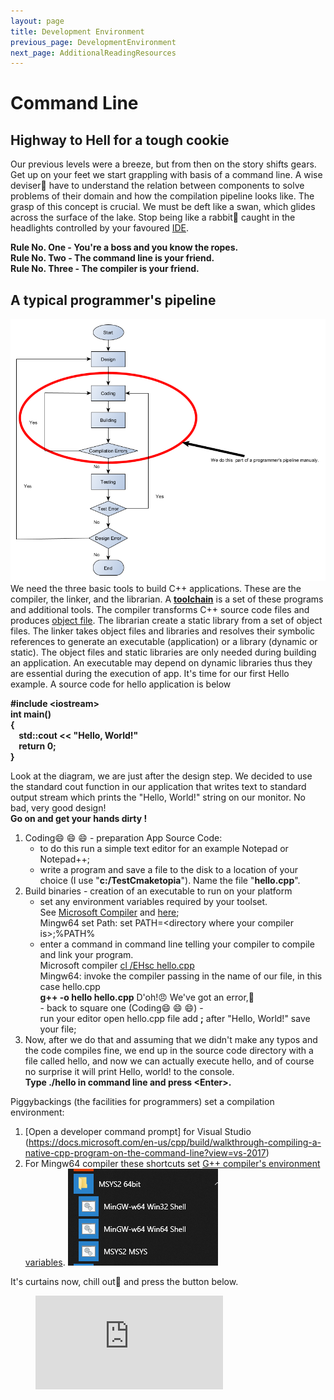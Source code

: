 ```yaml
---
layout: page
title: Development Environment
previous_page: DevelopmentEnvironment
next_page: AdditionalReadingResources
---
```


# Command Line

## Highway to Hell for a tough cookie

Our previous levels were a breeze, but from then on the story shifts gears. Get up on your feet we start grappling with basis of a command line. A wise deviser:construction_worker: have to understand the relation between components to solve problems of their domain and how the compilation pipeline looks like. The grasp of this concept is crucial. We must be deft like a swan, which glides across the surface of the lake. Stop being like a rabbit:rabbit: caught in the headlights controlled by your favoured [IDE](https://en.wikipedia.org/wiki/Integrated_development_environment).  

**Rule No. One - You're a boss and you know the ropes.**  
**Rule No. Two - The command line is your friend.**  
**Rule No. Three - The compiler is your friend.**  

## A typical programmer's pipeline

![Simple flowchart](../assets/ProgrammerFlowChart.png)  
We need the three basic tools to build C++ applications. These are the compiler, the linker, and
the librarian. A [**toolchain**](https://en.wikipedia.org/wiki/Toolchain) is a set of these programs and additional tools. The compiler transforms C++ source code files and produces [object file](https://en.wikipedia.org/wiki/Object_file). The librarian create a static library from a set of object files. The linker takes object files and libraries and resolves their symbolic references to generate an executable (application) or a library (dynamic or static). The object files and static libraries are only needed during building an application. An executable may depend on dynamic libraries thus they are essential during the execution of app.
It's time for our first Hello example. A source code for hello application is below  

**\#include \<iostream>  
int main()  
{  
 &nbsp;&nbsp;&nbsp;&nbsp;std::cout << "Hello, World!"  
 &nbsp;&nbsp;&nbsp;&nbsp;return 0;  
}**  

Look at the diagram, we are just after the design step. We decided to use the standard cout function in our application that writes text to standard output stream which prints the "Hello, World!" string on   our monitor. No bad, very good design!  
**Go on and get your hands dirty !**

1. Coding:smile: :smile: :smile: - preparation App Source Code:
    - to do this run a simple text editor for an example Notepad or Notepad++;
    - write a program and save a file to the disk to a location of your choice (I use "**c:/TestCmaketopia**"). Name the file "**hello.cpp**".
2. Build binaries - creation of an executable to run on your platform
    - set any environment variables required by your toolset.  
    See [Microsoft Compiler](https://docs.microsoft.com/en-us/cpp/build/setting-the-path-and-environment-variables-for-command-line-builds?view=vs-2017)
    and [here](https://blogs.msdn.microsoft.com/vcblog/2017/11/02/visual-studio-build-tools-now-include-the-vs2017-and-vs2015-msvc-toolsets/);  
    Mingw64 set Path: set PATH=\<directory where your compiler is>;%PATH%
    - enter a command in command line telling your compiler to compile and link your program.  
        Microsoft compiler [cl /EHsc hello.cpp](https://docs.microsoft.com/en-us/cpp/build/walkthrough-compiling-a-native-cpp-program-on-the-command-line?view=vs-2017)  
        Mingw64: invoke the compiler passing in the name of our file, in this case hello.cpp  
        **g++ -o hello hello.cpp**
       D'oh!:angry: We've got an error,:bug:  
       \- back to square one (Coding:smile: :smile: :smile:) -  
       run your editor open hello.cpp file add **;** after "Hello, World!" save your file;  
3. Now, after we do that and assuming that we didn't make any typos and the code compiles fine, we end up     in the source code directory with a file called hello, and now we can actually execute hello, and of       course no surprise it will print Hello, world! to the console.  
    **Type ./hello in command line and press \<Enter>.**

Piggybackings (the facilities for programmers) set a compilation environment:

1. [Open a developer command prompt] for Visual Studio (https://docs.microsoft.com/en-us/cpp/build/walkthrough-compiling-a-native-cpp-program-on-the-command-line?view=vs-2017)
2. For Mingw64 compiler these shortcuts set [G++ compiler's environment variables](https://gcc.gnu.org/onlinedocs/gcc/Environment-Variables.html). ![Mingw64](../assets/MSYS2.png)

It's curtains now, chill out:metal: and press the button below.

<!-- blank line -->
<figure class="video_container">
  <iframe src="https://www.youtube.com/embed/l482T0yNkeo" frameborder="0" allowfullscreen="true"> </iframe>
</figure>
<!-- blank line -->
